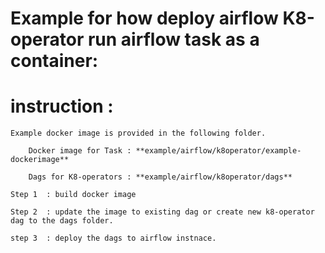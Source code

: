 # Example for how deploy airflow K8-operator run airflow task as a container:


# instruction :
    Example docker image is provided in the following folder.
        
        Docker image for Task : **example/airflow/k8operator/example-dockerimage**
    
        Dags for K8-operators : **example/airflow/k8operator/dags**

    Step 1  : build docker image 

    Step 2  : update the image to existing dag or create new k8-operator dag to the dags folder.

    step 3  : deploy the dags to airflow instnace.

